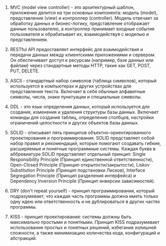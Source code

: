 1) MVC (model view controller) - это архитектурный шаблон, приложение делится на три основных компонента: модель (model), представление (view) и контроллер (controller). Модель отвечает за обработку данных и бизнес-логику, представление отображает данные пользователю, а контроллер принимает входные события пользователя и обрабатывает их, взаимодействуя с моделью и представлением.

2) RESTful API предоставляет интерфейс для взаимодействия и передачи данных между клиентскими приложениями и сервером. Он обеспечивает доступ к ресурсам (например, базе данных или файлам) через стандартные методы HTTP, такие как GET, POST, PUT, DELETE.

3) ASCII - стандартный набор символов (таблица символов), который используется в компьютерах и других устройствах для представления текста. Включает в себя обычные алфавитные символы, числа, знаки пунктуации и специальные символы.

4) DDL  - это язык определения данных, который используется для создания, изменения и удаления структуры базы данных. Включает команды для создания таблиц, определения столбцов, настройки ограничений целостности и других объектов базы данных.

5) SOLID - описывает пять принципов объектно-ориентированного проектирования и программирования. SOLID представляет собой набор правил и рекомендаций, которые помогают создавать гибкие, расширяемые и понятные программные системы. Каждая буква в аббревиатуре SOLID представляет отдельный принцип: Single Responsibility Principle (Принцип единственной ответственности), Open-Closed Principle (Принцип открытости/закрытости), Liskov Substitution Principle (Принцип подстановки Лисков), Interface Segregation Principle (Принцип разделения интерфейса) и Dependency Inversion Principle (Принцип инверсии зависимостей).

6) DRY (don't repeat yourself) - принцип программирования, который подразумевает, что каждая часть программы должна иметь только одну идею или ответственность и не дублироваться в других частях программы.

7) KISS - принцип проектирования: системы должны быть максимально простыми и понятными. Принцип KISS подразумевает использование простых и понятных решений, избегание излишней сложности, а также минимизацию количества кода, конфигураций и абстракций.
